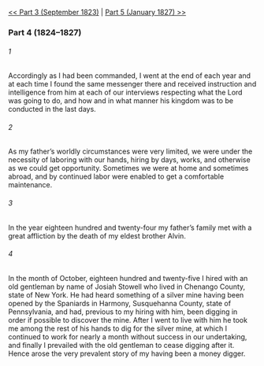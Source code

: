 [<< Part 3 (September 1823)](Part%203%20(September%201823).md)  |  [Part 5 (January 1827) >>](Part%205%20(January%201827).md)

### Part 4 (1824–1827)
###### 1
Accordingly as I had been commanded, I went at the end of each year and at each time I found the same messenger there and received instruction and intelligence from him at each of our interviews respecting what the Lord was going to do, and how and in what manner his kingdom was to be conducted in the last days.

###### 2
As my father’s worldly circumstances were very limited, we were under the necessity of laboring with our hands, hiring by days, works, and otherwise as we could get opportunity. Sometimes we were at home and sometimes abroad, and by continued labor were enabled to get a comfortable maintenance.

###### 3
In the year eighteen hundred and twenty-four my father’s family met with a great affliction by the death of my eldest brother Alvin.

###### 4
In the month of October, eighteen hundred and twenty-five I hired with an old gentleman by name of Josiah Stowell who lived in Chenango County, state of New York. He had heard something of a silver mine having been opened by the Spaniards in Harmony, Susquehanna County, state of Pennsylvania, and had, previous to my hiring with him, been digging in order if possible to discover the mine. After I went to live with him he took me among the rest of his hands to dig for the silver mine, at which I continued to work for nearly a month without success in our undertaking, and finally I prevailed with the old gentleman to cease digging after it. Hence arose the very prevalent story of my having been a money digger.